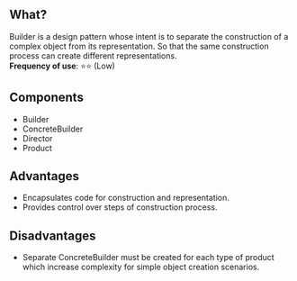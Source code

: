 ## What?
Builder is a design pattern whose intent is to separate the construction of a complex object from its representation. 
So that the same construction process can create different representations.   
**Frequency of use**: :star::star: (Low)

## Components
- Builder
- ConcreteBuilder
- Director
- Product
 
## Advantages
- Encapsulates code for construction and representation.
- Provides control over steps of construction process.

## Disadvantages
- Separate ConcreteBuilder must be created for each type of product which 
increase complexity for simple object creation scenarios.